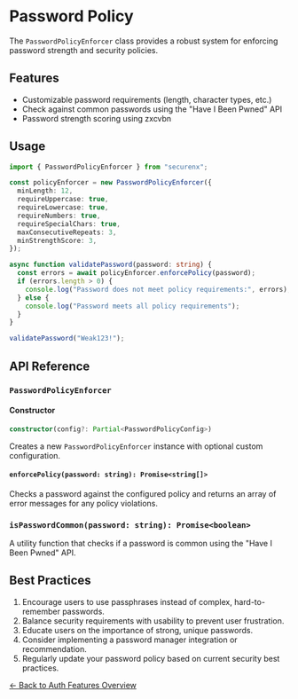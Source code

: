 # Password Policy

The `PasswordPolicyEnforcer` class provides a robust system for enforcing password strength and security policies.

## Features

- Customizable password requirements (length, character types, etc.)
- Check against common passwords using the "Have I Been Pwned" API
- Password strength scoring using zxcvbn

## Usage

```typescript
import { PasswordPolicyEnforcer } from "securenx";

const policyEnforcer = new PasswordPolicyEnforcer({
  minLength: 12,
  requireUppercase: true,
  requireLowercase: true,
  requireNumbers: true,
  requireSpecialChars: true,
  maxConsecutiveRepeats: 3,
  minStrengthScore: 3,
});

async function validatePassword(password: string) {
  const errors = await policyEnforcer.enforcePolicy(password);
  if (errors.length > 0) {
    console.log("Password does not meet policy requirements:", errors);
  } else {
    console.log("Password meets all policy requirements");
  }
}

validatePassword("Weak123!");
```

## API Reference

### `PasswordPolicyEnforcer`

#### Constructor

```typescript
constructor(config?: Partial<PasswordPolicyConfig>)
```

Creates a new `PasswordPolicyEnforcer` instance with optional custom configuration.

#### `enforcePolicy(password: string): Promise<string[]>`

Checks a password against the configured policy and returns an array of error messages for any policy violations.

### `isPasswordCommon(password: string): Promise<boolean>`

A utility function that checks if a password is common using the "Have I Been Pwned" API.

## Best Practices

1. Encourage users to use passphrases instead of complex, hard-to-remember passwords.
2. Balance security requirements with usability to prevent user frustration.
3. Educate users on the importance of strong, unique passwords.
4. Consider implementing a password manager integration or recommendation.
5. Regularly update your password policy based on current security best practices.

[← Back to Auth Features Overview](./AuthFeaturesOverview.md)
